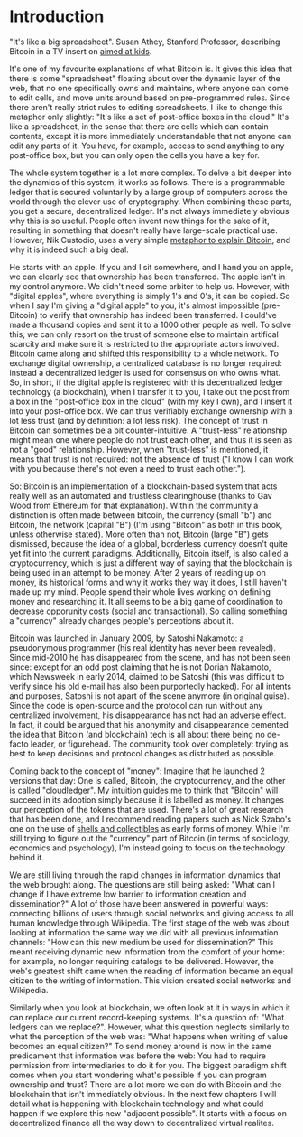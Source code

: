 # Introduction
  
"It's like a big spreadsheet". Susan Athey, Stanford Professor, describing Bitcoin in a TV insert on [aimed at kids](http://www.youtube.com/watch?v=9KJVyATgtrE).

It's one of my favourite explanations of what Bitcoin is. It gives this idea that there is some "spreadsheet" floating about over the dynamic layer of the web, that no one specifically owns and maintains, where anyone can come to edit cells, and move units around based on pre-programmed rules. Since there aren't really strict rules to editing spreadsheets, I like to change this metaphor only slightly: "It's like a set of post-office boxes in the cloud." It's like a spreadsheet, in the sense that there are cells which can contain contents, except it is more immediately understandable that not anyone can edit any parts of it. You have, for example, access to send anything to any post-office box, but you can only open the cells you have a key for.  
  
The whole system together is a lot more complex. To delve a bit deeper into the dynamics of this system, it works as follows.  There is a programmable ledger that is secured voluntarily by a large group of computers across the world through the clever use of cryptography. When combining these parts, you get a secure, decentralized ledger. It's not always immediately obvious why this is so useful. People often invent new things for the sake of it, resulting in something that doesn't really have large-scale practical use. However, Nik Custodio, uses a very simple [metaphor to explain Bitcoin](https://medium.com/@nik5ter/explain-bitcoin-like-im-five-73b4257ac833), and why it is indeed such a big deal.  
  
He starts with an apple. If you and I sit somewhere, and I hand you an apple, we can clearly see that ownership has been transferred. The apple isn't in my control anymore. We didn't need some arbiter to help us. However, with "digital apples", where everything is simply 1's and 0's, it can be copied. So when I say I'm giving a "digital apple" to you, it's almost impossible (pre-Bitcoin) to verify that ownership has indeed been transferred. I could've made a thousand copies and sent it to a 1000 other people as well. To solve this, we can only resort on the trust of someone else to maintain artifical scarcity and make sure it is restricted to the appropriate actors involved. Bitcoin came along and shifted this responsibility to a whole network. To exchange digital ownership, a centralized database is no longer required: instead a decentralized ledger is used for consensus on who owns what. So, in short, if the digital apple is registered with this decentralized ledger technology (a blockchain), when I transfer it to you, I take out the post from a box in the "post-office box in the cloud" (with my key I own), and I insert it into your post-office box. We can thus verifiably exchange ownership with a lot less trust (and by definition: a lot less risk). The concept of trust in Bitcoin can sometimes be a bit counter-intuitive. A "trust-less" relationship might mean one where people do not trust each other, and thus it is seen as not a "good" relationship. However, when "trust-less" is mentioned, it means that trust is not required: not the absence of trust ("I know I can work with you because there's not even a need to trust each other."). 
  
So: Bitcoin is an implementation of a blockchain-based system that acts really well as an automated and trustless clearinghouse (thanks to Gav Wood from Ethereum for that explanation). Within the community a distinction is often made between bitcoin, the currency (small "b") and Bitcoin, the network (capital "B") (I'm using "Bitcoin" as both in this book, unless otherwise stated). More often than not, Bitcoin (large "B") gets dismissed, because the idea of a global, borderless currency doesn't quite yet fit into the current paradigms. Additionally, Bitcoin itself, is also called a cryptocurrency, which is just a different way of saying that the blockchain is being used in an attempt to be money. After 2 years of reading up on money, its historical forms and why it works they way it does, I still haven't made up my mind. People spend their whole lives working on defining money and researching it. It all seems to be a big game of coordination to decrease opporunity costs (social and transactional). So calling something a "currency" already changes people's perceptions about it. 

Bitcoin was launched in January 2009, by Satoshi Nakamoto: a pseudonymous programmer (his real identity has never been revealed). Since mid-2010 he has disappeared from the scene, and has not been seen since: except for an odd post claiming that he is not Dorian Nakamoto, which Newsweek in early 2014, claimed to be Satoshi (this was difficult to verify since his old e-mail has also been purportedly hacked). For all intents and purposes, Satoshi is not apart of the scene anymore (in original guise). Since the code is open-source and the protocol can run without any centralized involvement, his disappearance has not had an adverse effect. In fact, it could be argued that his anonymity and disappearance cemented the idea that Bitcoin (and blockchain) tech is all about there being no de-facto leader, or figurehead. The community took over completely: trying as best to keep decisions and protocol changes as distributed as possible.

Coming back to the concept of "money": Imagine that he launched 2 versions that day: One is called, Bitcoin, the cryptocurrency, and the other is called "cloudledger". My intuition guides me to think that "Bitcoin" will succeed in its adoption simply because it is labelled as money. It changes our perception of the tokens that are used. There's a lot of great research that has been done, and I recommend reading papers such as Nick Szabo's one on the use of [shells and collectibles](http://szabo.best.vwh.net/shell.html) as early forms of money. While I'm still trying to figure out the "currency" part of Bitcoin (in terms of sociology, economics and psychology), I'm instead going to focus on the technology behind it.  
  
We are still living through the rapid changes in information dynamics that the web brought along. The questions are still being asked: "What can I change if I have extreme low barrier to information creation and dissemination?" A lot of those have been answered in powerful ways: connecting billions of users through social networks and giving access to all human knowledge through Wikipedia. The first stage of the web was about looking at information the same way we did with all previous information channels: "How can this new medium be used for dissemination?" This meant receiving dynamic new information from the comfort of your home: for example, no longer requiring catalogs to be delivered. However, the web's greatest shift came when the reading of information became an equal citizen to the writing of information. This vision created social networks and Wikipedia.   
  
Similarly when you look at blockchain, we often look at it in ways in which it can replace our current record-keeping systems. It's a question of: "What ledgers can we replace?". However, what this question neglects similarly to what the perception of the web was: "What happens when writing of value becomes an equal citizen?" To send money around is now in the same predicament that information was before the web: You had to require permission from intermediaries to do it for you. The biggest paradigm shift comes when you start wondering what's possible if you can program ownership and trust? There are a lot more we can do with Bitcoin and the blockchain that isn't immediately obvious. In the next few chapters I will detail what is happening with blockchain technology and what could happen if we explore this new "adjacent possible". It starts with a focus on decentralized finance all the way down to decentralized virtual realites.  
